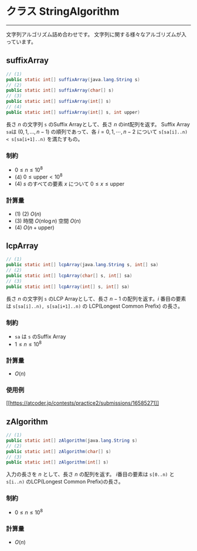 # クラス StringAlgorithm
- - -

文字列アルゴリズム詰め合わせです。
文字列に関する様々なアルゴリズムが入っています。

## suffixArray

```Java
// (1)
public static int[] suffixArray(java.lang.String s)
// (2)
public static int[] suffixArray(char[] s)
// (3)
public static int[] suffixArray(int[] s)
// (4)
public static int[] suffixArray(int[] s, int upper)
```

長さ $n$ の文字列 `s` のSuffix Arrayとして、長さ $n$ のint配列を返す。 Suffix Array `sa`は $(0,1,\ldots ,n-1)$ の順列であって、各 $i=0,1,\cdots , n-2$ について `s[sa[i]..n) < s[sa[i+1]..n)` を満たすもの。

### 制約

- $0\le n\le 10^8$
- (4) $0\le \mathrm{upper}<10^8$
- (4) $s$ のすべての要素 $x$ について $0\le x\le \mathrm{upper}$

### 計算量

- (1) (2) $O(n)$
- (3) 時間 $O(n\log n)$ 空間 $O(n)$
- (4) $O(n+\mathrm{upper})$

## lcpArray

```Java
// (1)
public static int[] lcpArray(java.lang.String s, int[] sa)
// (2)
public static int[] lcpArray(char[] s, int[] sa)
// (3)
public static int[] lcpArray(int[] s, int[] sa)
```

長さ $n$ の文字列 `s` のLCP Arrayとして、長さ $n-1$ の配列を返す。$i$ 番目の要素は `s[sa[i]..n), s[sa[i+1]..n)` の LCP(Longest Common Prefix) の長さ。

### 制約

- `sa` は `s` のSuffix Array
- $1 \le n \le 10^8$

### 計算量

- $O(n)$

### 使用例
[[https://atcoder.jp/contests/practice2/submissions/16585271]]

## zAlgorithm

```Java
// (1)
public static int[] zAlgorithm(java.lang.String s)
// (2)
public static int[] zAlgorithm(char[] s)
// (3)
public static int[] zAlgorithm(int[] s)
```

入力の長さを $n$ として、長さ $n$ の配列を返す。 $i$番目の要素は `s[0..n)` と `s[i..n)` のLCP(Longest Common Prefix)の長さ。

### 制約

- $0\le n\le 10^8$

### 計算量

- $O(n)$
